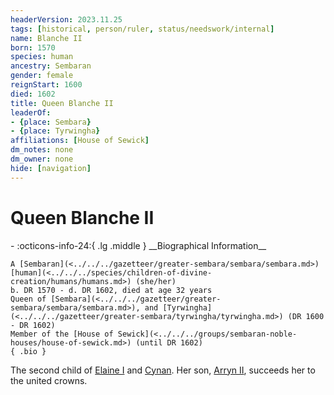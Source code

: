 ```yaml
---
headerVersion: 2023.11.25
tags: [historical, person/ruler, status/needswork/internal]
name: Blanche II
born: 1570
species: human
ancestry: Sembaran
gender: female
reignStart: 1600
died: 1602
title: Queen Blanche II
leaderOf:
- {place: Sembara}
- {place: Tyrwingha}
affiliations: [House of Sewick]
dm_notes: none
dm_owner: none
hide: [navigation]
---
```

# Queen Blanche II
<div class="grid cards ext-narrow-margin ext-one-column" markdown>
- :octicons-info-24:{ .lg .middle } __Biographical Information__

    A [Sembaran](<../../../gazetteer/greater-sembara/sembara/sembara.md>) [human](<../../../species/children-of-divine-creation/humans/humans.md>) (she/her)  
    b. DR 1570 - d. DR 1602, died at age 32 years  
    Queen of [Sembara](<../../../gazetteer/greater-sembara/sembara/sembara.md>), and [Tyrwingha](<../../../gazetteer/greater-sembara/tyrwingha/tyrwingha.md>) (DR 1600 - DR 1602)  
    Member of the [House of Sewick](<../../../groups/sembaran-noble-houses/house-of-sewick.md>) (until DR 1602)  
    { .bio }

</div>


The second child of [Elaine I](<./elaine-i.md>) and [Cynan](<./cynan.md>). Her son, [Arryn II](<./arryn-ii.md>), succeeds her to the united crowns.




